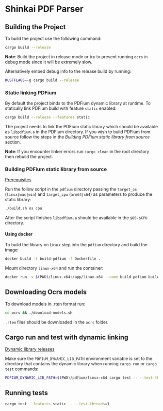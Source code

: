 # Shinkai PDF Parser

## Building the Project

To build the project use the following command:

```sh
cargo build --release
```

**Note**: Build the project in release mode or try to prevent running `ocrs` in debug mode since it will be extremely slow.

Alternatively embed debug info to the release build by running:

```sh
RUSTFLAGS=-g cargo build --release
```

### Static linking PDFium

By default the project binds to the PDFium dynamic library at runtime. To statically link PDFium build with feature `static` enabled:

```sh
cargo build --release --features static
```

The project needs to link the PDFium static library which should be available as `libpdfium.a` in the PDFium directory. If you wish to build PDFium from source follow the steps in the *Building PDFium static library from source* section.

**Note**: If you encounter linker errors run `cargo clean` in the root directory then rebuild the project.

### Building PDFium static library from source

[Prerequisites](https://pdfium.googlesource.com/pdfium/)

Run the follow script in the `pdfium` directory passing the `target_os` (`linux|mac|win`) and `target_cpu` (`arm64|x64`) as parameters to produce the static library:

```sh
./build.sh os cpu
```

After the script finishes `libpdfium.a` should be available in the `$OS-$CPU` directory.

#### Using docker

To build the library on Linux step into the `pdfium` directory and build the image:

```sh
docker build -t build-pdfium -f Dockerfile .
```

Mount directory `linux-x64` and run the container:

```sh
docker run -v $(PWD)/linux-x64:/app/linux-x64 --name build-pdfium build-pdfium
```

## Downloading Ocrs models

To download models in .rten format run:

```sh
cd ocrs && ./download-models.sh
```

`.rten` files should be downloaded in the `ocrs` folder.

## Cargo run and test with dynamic linking

[Dynamic library releases](https://github.com/bblanchon/pdfium-binaries/releases)

Make sure the `PDFIUM_DYNAMIC_LIB_PATH` environment variable is set to the directory that contains the dynamic library when running `cargo run` or `cargo test` commands:

```sh
PDFIUM_DYNAMIC_LIB_PATH=$(PWD)/pdfium/linux-x64 cargo test -- --test-threads=1
```

## Running tests

```sh
cargo test --features static -- --test-threads=1
```